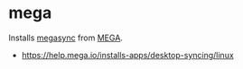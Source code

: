 # mega

Installs [megasync](https://github.com/meganz/MEGAsync) from
[MEGA](https://mega.io).

- https://help.mega.io/installs-apps/desktop-syncing/linux
